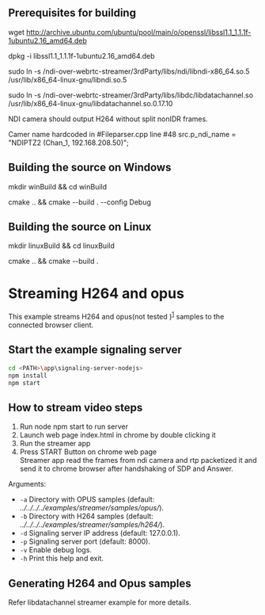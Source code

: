 ## Prerequisites for building

  wget http://archive.ubuntu.com/ubuntu/pool/main/o/openssl/libssl1.1_1.1.1f-1ubuntu2.16_amd64.deb
  
  dpkg -i libssl1.1_1.1.1f-1ubuntu2.16_amd64.deb
  
  sudo ln -s <PATH>/ndi-over-webrtc-streamer/3rdParty/libs/ndi/libndi-x86_64.so.5 /usr/lib/x86_64-linux-gnu/libndi.so.5
  
  sudo ln -s <PATH>/ndi-over-webrtc-streamer/3rdParty/libs/libdc/libdatachannel.so /usr/lib/x86_64-linux-gnu/libdatachannel.so.0.17.10
  
  NDI camera should output H264 without split nonIDR frames.

  Camer name hardcoded in #Fileparser.cpp line #48 src.p_ndi_name = "NDIPTZ2 (Chan_1, 192.168.208.50)"; 

## Building the source on Windows

  mkdir winBuild && cd winBuild
  
  cmake .. && cmake --build . --config Debug

## Building the source on Linux

  mkdir linuxBuild && cd linuxBuild
  
  cmake .. && cmake --build .

# Streaming H264 and opus
This example streams H264 and opus(not tested )<sup id="a1">[1](#f1)</sup> samples to the connected browser client.

## Start the example signaling server

```sh
cd <PATH>\app\signaling-server-nodejs>
npm install
npm start
```

## How to stream video steps
  1. Run node npm start to run server
  2. Launch web page index.html in chrome by double clicking it
  3. Run the streamer app
  4. Press START Button on chrome web page  
Streamer app read the frames from ndi camera and rtp packetized it and send it to chrome browser after handshaking of SDP and Answer.
  

Arguments:

- `-a` Directory with OPUS samples (default: *../../../../examples/streamer/samples/opus/*).
- `-b` Directory with H264 samples (default: *../../../../examples/streamer/samples/h264/*).
- `-d` Signaling server IP address (default: 127.0.0.1).
- `-p` Signaling server port (default: 8000).
- `-v` Enable debug logs.
- `-h` Print this help and exit.



## Generating H264 and Opus samples
Refer libdatachannel streamer example for more details.
